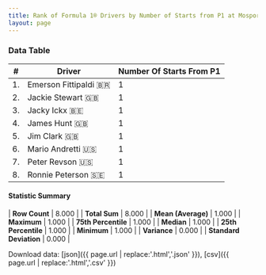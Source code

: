 ```yaml
---
title: Rank of Formula 1® Drivers by Number of Starts from P1 at Mosport International Raceway
layout: page
---
```


<canvas id="chart" width="400" height="180"></canvas>
<script>
var data = {
    "datasets": [
        {
            "backgroundColor": [
                "#f3a935",
                "#f3a935",
                "#f3a935",
                "#f3a935",
                "#f3a935",
                "#f3a935",
                "#f3a935",
                "#f3a935"
            ],
            "borderColor": [
                "#f68639",
                "#f68639",
                "#f68639",
                "#f68639",
                "#f68639",
                "#f68639",
                "#f68639",
                "#f68639"
            ],
            "borderWidth": 1,
            "data": [
                1.0,
                1.0,
                1.0,
                1.0,
                1.0,
                1.0,
                1.0,
                1.0
            ],
            "label": "Number Of Starts From P1"
        }
    ],
    "labels": [
        "Emerson Fittipaldi",
        "Jackie Stewart",
        "Jacky Ickx",
        "James Hunt",
        "Jim Clark",
        "Mario Andretti",
        "Peter Revson",
        "Ronnie Peterson"
    ]
};
var options = {
  legend: {
    display: false
  },
  scales: {
    xAxes: [{
      ticks: {
        beginAtZero: true,
        maxRotation: 180,
        display: window.innerWidth > 800
      }
    }],
    yAxes: [{
      ticks: {
        beginAtZero: true
      }
    }]
  },
  onResize: function(chart, size) {
    chart.options.scales.xAxes[0].ticks.display = size.width > 800;
  }
};
var chart = new Chart("chart", {
    data: data,
    type: 'bar',
    options: options
});
</script>



### Data Table

| # | Driver | Number Of Starts From P1 |
|--|--|--|
| 1. | Emerson Fittipaldi 🇧🇷 | 1 |
| 2. | Jackie Stewart 🇬🇧 | 1 |
| 3. | Jacky Ickx 🇧🇪 | 1 |
| 4. | James Hunt 🇬🇧 | 1 |
| 5. | Jim Clark 🇬🇧 | 1 |
| 6. | Mario Andretti 🇺🇸 | 1 |
| 7. | Peter Revson 🇺🇸 | 1 |
| 8. | Ronnie Peterson 🇸🇪 | 1 |

#### Statistic Summary

| **Row Count** | 8.000 |
| **Total Sum** | 8.000 |
| **Mean (Average)** | 1.000 |
| **Maximum** | 1.000 |
| **75th Percentile** | 1.000 |
| **Median** | 1.000 |
| **25th Percentile** | 1.000 |
| **Minimum** | 1.000 |
| **Variance** | 0.000 |
| **Standard Deviation** | 0.000 |

Download data: [json]({{ page.url | replace:'.html','.json' }}), [csv]({{ page.url | replace:'.html','.csv' }})
